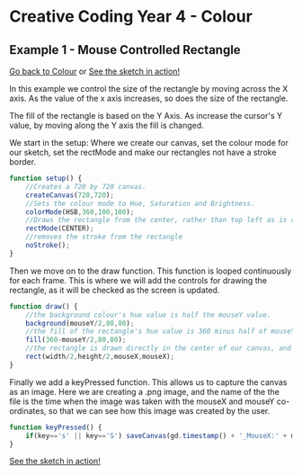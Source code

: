 # Creative Coding Year 4 - Colour
## Example 1 - Mouse Controlled Rectangle

[Go back to Colour](../) or [See the sketch in action!](sketch.html)

In this example we control the size of the rectangle by moving across the X axis. As the value of the x axis increases, so does the size of the rectangle.

The fill of the rectangle is based on the Y Axis. As increase the cursor's Y value, by moving along the Y axis the fill is changed.

We start in the setup: Where we create our canvas, set the colour mode for our sketch, set the rectMode and make our rectangles not have a stroke border.

```javascript
function setup() {
    //Creates a 720 by 720 canvas.
    createCanvas(720,720);
    //Sets the colour mode to Hue, Saturation and Brightness.
    colorMode(HSB,360,100,100);
    //Draws the rectangle from the center, rather than top left as is default.
    rectMode(CENTER);
    //removes the stroke from the rectangle
    noStroke();
}
```
Then we move on to the draw function. This function is looped continuously for each frame. This is where we will add the controls for drawing the rectangle, as it will be checked as the screen is updated.

```javascript
function draw() {
    //the background colour's hue value is half the mouseY value.
    background(mouseY/2,80,80);
    //the fill of the rectangle's hue value is 360 minus half of mouseY.
    fill(360-mouseY/2,80,80);
    //the rectangle is drawn directly in the center of our canvas, and its width and height are mouseX's value.
    rect(width/2,height/2,mouseX,mouseX);
}
```

Finally we add a keyPressed function. This allows us to capture the canvas as an image. Here we are creating a .png image, and the name of the the file is the time when the image was taken with the mouseX and mouseY co-ordinates, so that we can see how this image was created by the user.

```javascript
function keyPressed() {
    if(key=='s' || key=='S') saveCanvas(gd.timestamp() + '_MouseX:' + mouseX + '_MouseY:' + mouseY,'png');
}
```

[See the sketch in action!](sketch.html)
